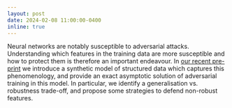 ```yaml
---
layout: post
date: 2024-02-08 11:00:00-0400
inline: true
---
```


Neural networks are notably susceptible to adversarial attacks. Understanding which features in the training data are more susceptible and how to protect them is therefore an important endeavour. In [our recent pre-print](https://arxiv.org/abs/2402.05674) we introduce a synthetic model of structured data which captures this phenomenology, and provide an exact asymptotic solution of adversarial training in this model. In particular, we identify a generalisation vs. robustness trade-off, and propose some strategies to defend non-robust features.   
